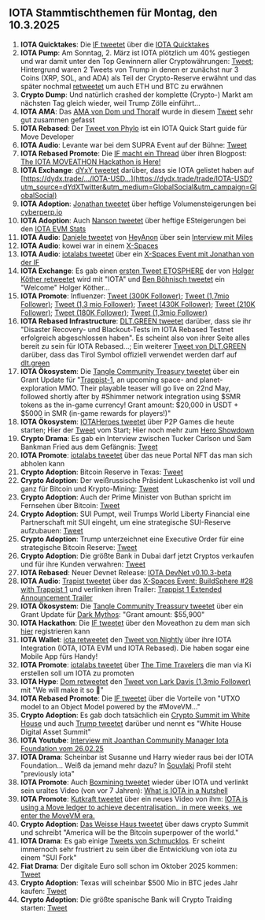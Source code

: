 ## IOTA Stammtischthemen für Montag, den 10.3.2025

1. **IOTA Quicktakes**: Die [IF tweetet](https://x.com/iota/status/1896923783786562019) über die [IOTA Quicktakes](https://x.com/iota/status/1896923783786562019)
2. **IOTA Pump**: Am Sonntag, 2. März ist IOTA plötzlich um 40% gestiegen und war damit unter den Top Gewinnern aller Cryptowährungen: [Tweet](https://x.com/Vrom14286662/status/1896244825776918828); Hintergrund waren 2 Tweets von Trump in denen er zunächst nur 3 Coins (XRP, SOL, and ADA) als Teil der Crypto-Reserve erwähnt und das später nochmal [retweetet](https://x.com/trump_repost/status/1896247384923050059) um auch ETH und BTC zu erwähnen
3. **Crypto Dump**: Und natürlich crashed der komplette (Crypto-) Markt am nächsten Tag gleich wieder, weil Trump Zölle einführt...
4. **IOTA AMA**: Das [AMA von Dom und Thoralf](https://x.com/iota/status/1895140864181100548) wurde in diesem [Tweet](https://x.com/GMZeusINV/status/1895223480192508268) sehr gut zusammen gefasst
5. **IOTA Rebased**: Der [Tweet von Phylo](https://x.com/PhyloIota/status/1895996421628969061) ist ein IOTA Quick Start guide für Move Developer
6. **IOTA Audio**: Levante war bei dem SUPRA Event auf der Bühne: [Tweet](https://x.com/Cigamatoi/status/1896114053488996506)
7. **IOTA Rebased Promote**: Die [IF macht ein Thread](https://x.com/iota/status/1896515909507756196) über ihren Blogpost: [The IOTA MOVEATHON Hackathon is Here!](https://blog.iota.org/iota-moveathon-hackathon/)
8. **IOTA Exchange**: [dYxY tweetet](https://x.com/dYdX/status/1896509796683293148) darüber, dass sie IOTA gelistet haben auf [https://dydx.trade/.../IOTA-USD...](https://dydx.trade/trade/IOTA-USD?utm_source=dYdXTwitter&utm_medium=GlobalSocial&utm_campaign=GlobalSocial)
9. **IOTA Adoption**: [Jonathan tweetet](https://x.com/3rdEclips3/status/1896945494942994574) über heftige Volumensteigerungen bei [cyberperp.io](https://cyberperp.io/)
10. **IOTA Adoption**: Auch [Nanson tweetet](https://x.com/nansen_ai/status/1897196145354617250) über heftige ESteigerungen bei den [IOTA EVM Stats](https://explorer.evm.iota.org/stats)
11. **IOTA Audio**: [Daniele tweetet](https://x.com/danielesesta/status/1897013839738364214) von [HeyAnon](https://x.com/heyanonai) über sein [Interview mit Miles](https://youtu.be/UwkfdRtGQjg)
12. **IOTA Audio**: kowei war in einem [X-Spaces](https://x.com/web3globalmedia/status/1897250724163281248)
13. **IOTA Audio**: [iotalabs tweetet](https://x.com/iotalabs_/status/1896599969697824795) über ein [X-Spaces Event mit Jonathan von der IF](https://x.com/i/spaces/1ypJdZVYpkQKW/peek)
14. **IOTA Exchange**: Es gab einen [ersten Tweet ETOSPHERE](https://x.com/ETOSPHERES/status/1897267064546713632) der von [Holger Köther retweetet](https://x.com/HolgerKoether/status/1897267309556969624) wird mit "IOTA" und [Ben Böhnisch tweetet](https://x.com/BenBoenisch/status/1897565334690844733) ein "Welcome" Holger Köther...
15. **IOTA Promote**: Influenzer: [Tweet (300K Follower)](https://x.com/crypto_rand/status/1897211264285466912); [Tweet (1,7mio Follower)](https://x.com/Ashcryptoreal/status/1897541905224704240); [Tweet (1,3 mio Follower)](https://x.com/TheCryptoLark/status/1897546834752479392); [Tweet (430K Follower)](https://x.com/cryptojack/status/1897537043309166931); [Tweet (210K Follower)](https://x.com/MattSteffanina/status/1897402959174230075); [Tweet (180K Follower)](https://x.com/VirtualBacon0x/status/1897067749698068529); [Tweet (1,3mio Follower)](https://x.com/TheCryptoLark/status/1898115615560221156)
16. **IOTA Rebased Infrastructure**: [DLT.GREEN tweetet](https://x.com/dlt_green/status/1897561210725273808) darüber, dass sie ihr "Disaster Recovery- und Blackout-Tests im IOTA Rebased Testnet erfolgreich abgeschlossen haben". Es scheint also von ihrer Seite alles bereit zu sein für IOTA Rebased...; Ein weiterer [Tweet von DLT.GREEN](https://x.com/dlt_green/status/1897595058917876173) darüber, dass das Tirol Symbol offiziell verwendet werden darf auf [dlt.green](dlt.green)
17. **IOTA Ökosystem**: Die [Tangle Community Treasury tweetet](https://x.com/TangleTreasury/status/1897681115168858222) über ein Grant Update für "[Trappist-1](https://x.com/trappist1_mmo), an upcoming space- and planet-exploration MMO. Their playable teaser will go live on 22nd May, followed shortly after by #Shimmer network integration using $SMR tokens as the in-game currency! Grant amount: $20,000 in USDT + $5000 in SMR (in-game rewards for players!)"
18. **IOTA Ökosystem**: [IOTAHeroes tweetet](https://x.com/IotaHeroes/status/1897563360331284780) über P2P Games die heute starten; Hier der [Tweet](https://x.com/IotaHeroes/status/1897695279307980957) vom Start; Hier noch mehr zum [Hero Showdown](https://www.iotaheroes.com/blog/hero-showdown)
19. **Crypto Drama**: Es gab ein Interview zwischen Tucker Carlson und Sam Bankman Fried aus dem Gefängnis: [Tweet](https://x.com/DegenerateNews/status/1897711270352044252)
20. **IOTA Promote**: [iotalabs tweetet](https://x.com/iotalabs_/status/1896938811185061999) über das neue Portal NFT das man sich abholen kann
21. **Crypto Adoption**: Bitcoin Reserve in Texas: [Tweet](https://x.com/WatcherGuru/status/1897719144914604517)
22. **Crypto Adoption**: Der weißrussische Präsident Lukaschenko ist voll und ganz für Bitcoin und Krypto-Mining: [Tweet](https://x.com/RWAwatchlist_/status/1897626952787226714)
23. **Crypto Adoption**: Auch der Prime Minister von Buthan spricht im Fernsehen über Bitcoin: [Tweet](https://x.com/TheBTCTherapist/status/1897620921692586467)
24. **Crypto Adoption**: SUI Pumpt, weil Trumps World Liberty Financial eine Partnerschaft mit SUI eingeht, um eine strategische SUI-Reserve aufzubauen: [Tweet](https://x.com/WatcherGuru/status/1897650350716281175)
25. **Crypto Adoption**: Trump unterzeichnet eine Executive Order für eine strategische Bitcoin Reserve: [Tweet](https://x.com/TheBTCTherapist/status/1897804089544658963)
26. **Crypto Adoption**: Die größte Bank in Dubai darf jetzt Cryptos verkaufen und für ihre Kunden verwahren: [Tweet](https://x.com/BitcoinMagazine/status/1897685784007700563)
27. **IOTA Rebased**: Neuer Devnet Release: [IOTA DevNet v0.10.3-beta]()
28. **IOTA Audio**: [Trapist tweetet](https://x.com/trappist1_mmo/status/1897672902276972715) über das [X-Spaces Event: BuildSphere #28 with Trappist 1](https://x.com/i/spaces/1ypJdZVYpkQKW) und verlinken ihren Trailer: [Trappist 1 Extended Announcement Trailer](https://youtu.be/nWM83vhegU0?si=FZXVSraftcrs5Vfy)
29. **IOTA Ökosystem**: Die [Tangle Community Treassury tweetet](https://x.com/TangleTreasury/status/1897900472763375909) über ein Grant Update für [Dark Mythos](https://x.com/DarkMythosIOTA): "Grant amount: $55,900"
30. **IOTA Hackathon**: Die [IF tweetet](https://x.com/iota/status/1898010963254640912) über den Moveathon zu dem man sich [hier](https://www.moveathon.build/?ref=blog.iota.org) registrieren kann
31. **IOTA Wallet**: [iota retweetet](https://x.com/iota/status/1898031091002294688) den [Tweet von Nightly](https://x.com/Nightly_app/status/1898026472725475547) über ihre IOTA Integration (IOTA, IOTA EVM und IOTA Rebased). Die haben sogar eine Mobile App fürs Handy!
32. **IOTA Promote**: [iotalabs tweetet](https://x.com/iotalabs_/status/1898048197118857641) über [The Time Travelers](https://x.wideworlds.ai/campaign/zsw8zsBI0V8tTr4Q1vEJ) die man via Ki erstellen soll um IOTA zu promoten
33. **IOTA Hype**: [Dom retweetet](https://x.com/DomSchiener/status/1897953742986617251) den [Tweet von Lark Davis (1,3mio Follower)](https://x.com/TheCryptoLark/status/1897546834752479392) mit "We will make it so 🤝"
34. **IOTA Rebased Promote**: Die [IF tweetet](https://x.com/iota/status/1898086252764680269) über die Vorteile von "UTXO model to an Object Model powered by the #MoveVM..."
35. **Crypto Adoption**: Es gab doch tatsächlich ein [Crypto Summit im White House](https://x.com/WatcherGuru/status/1898113819127259431) und auch [Trump tweetet](https://x.com/POTUS/status/1898162648962756970) darüber und nennt es "White House Digital Asset Summit"
36. **IOTA Youtube**: [Interview mit Joanthan Community Manager Iota Foundation vom 26.02.25](https://www.youtube.com/watch?v=8mWfkzPb-OY)
37. **IOTA Drama**: Scheinbar ist Susanne und Harry wieder raus bei der IOTA Foundation... Weiß da jemand mehr dazu? In [Souvlaki](https://x.com/0xSouvlaki) Profil steht "previously iota"
38. **IOTA Promote**: Auch [Boxmining tweetet](https://x.com/boxmining/status/1897925223200309523) wieder über IOTA und verlinkt sein uraltes Video (von vor 7 Jahren): [What is IOTA in a Nutshell](https://www.youtube.com/watch?v=UwEp5cexTJE)
39. **IOTA Promote**: [Kutkraft tweetet](https://x.com/kutkraft/status/1898345718982865407) über ein neues Video von ihm: [IOTA is using a Move ledger to achieve decentralisation.. in mere weeks, we enter the MoveVM era.](https://www.youtube.com/watch?v=vL48ea1TtcE)
40. **Crypto Adoption**: [Das Weisse Haus tweetet](https://x.com/WhiteHouse/status/1898446369674936755) über daws crypto Summit und schreibt "America will be the Bitcoin superpower of the world."
41. **IOTA Drama**: Es gab einige [Tweets von Schmucklos](https://x.com/Schmucklos_/status/1898391940590170423). Er scheint immernoch sehr frustriert zu sein über die Entwicklung von iota zu einem "SUI Fork"
42. **Fiat Drama**: Der digitale Euro soll schon im Oktober 2025 kommen: [Tweet](https://x.com/coinbureau/status/1898665567172571634)
43. **Crypto Adoption**: Texas will scheinbar $500 Mio in BTC jedes Jahr kaufen: [Tweet](https://x.com/kyle_chasse/status/1898590566641791281)
44. **Crypto Adoption**: Die größte spanische Bank will Crypto Traiding starten: [Tweet](https://x.com/BTC_Archive/status/1899028838329290824)
